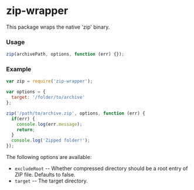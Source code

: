 # zip-wrapper

This package wraps the native 'zip' binary.

### Usage

```js
zip(archivePath, options, function (err) {});
```

### Example

```js
var zip = require('zip-wrapper');

var options = {
  target: '/folder/to/archive' 
};

zip('/path/to/archive.zip', options, function (err) {
  if(err) {
    console.log(err.message);
    return;
  }
  console.log('Zipped folder!');
});
```

The following options are available:

* `excludeRoot` -- Whether compressed directory should be a root entry of ZIP file. Defaults to false.
* `target` -- The target directory.

